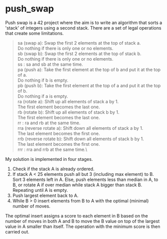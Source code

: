 # push_swap

Push swap is a 42 project where the aim is to write an algorithm that sorts a 'stack' of integers using a second stack.  There are a set of legal operations that create some limitations.

> sa (swap a): Swap the first 2 elements at the top of stack a.\
Do nothing if there is only one or no elements.\
sb (swap b): Swap the first 2 elements at the top of stack b.\
Do nothing if there is only one or no elements.\
ss : sa and sb at the same time.\
pa (push a): Take the first element at the top of b and put it at the top of a.\
Do nothing if b is empty.\
pb (push b): Take the first element at the top of a and put it at the top of b.\
Do nothing if a is empty.\
ra (rotate a): Shift up all elements of stack a by 1.\
The first element becomes the last one.\
rb (rotate b): Shift up all elements of stack b by 1.\
The first element becomes the last one.\
rr : ra and rb at the same time.\
rra (reverse rotate a): Shift down all elements of stack a by 1.\
The last element becomes the first one.\
rrb (reverse rotate b): Shift down all elements of stack b by 1.\
The last element becomes the first one.\
rrr : rra and rrb at the same time.\

My solution is implemented in four stages.

1. Check if the stack A is already ordered.
2. If stack A < 25 elements push all but 3 (including max element) to B.  Sort 3 elements left in A.
    Else, push elements less than median in A, to B, or rotate A if over median while stack A bigger than stack B. Repeating until A is empty.
4. Push largest element back to A.
3. While B > 0 insert elements from B to A with the optimal (minimal) number of moves.

The optimal insert assigns a score to each element in B based on the number of moves in both A and B to move the B value on top of the largest value in A smaller than itself.  The operation with the minimum score is then carried out.
